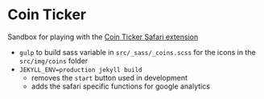 # Coin Ticker

Sandbox for playing with the [Coin Ticker Safari extension](https://github.com/quoid/coin-ticker)

- `gulp` to build sass variable in `src/_sass/_coins.scss` for the icons in the `src/img/coins` folder
- `JEKYLL_ENV=production jekyll build`
    - removes the `start` button used in development
    - adds the safari specific functions for google analytics